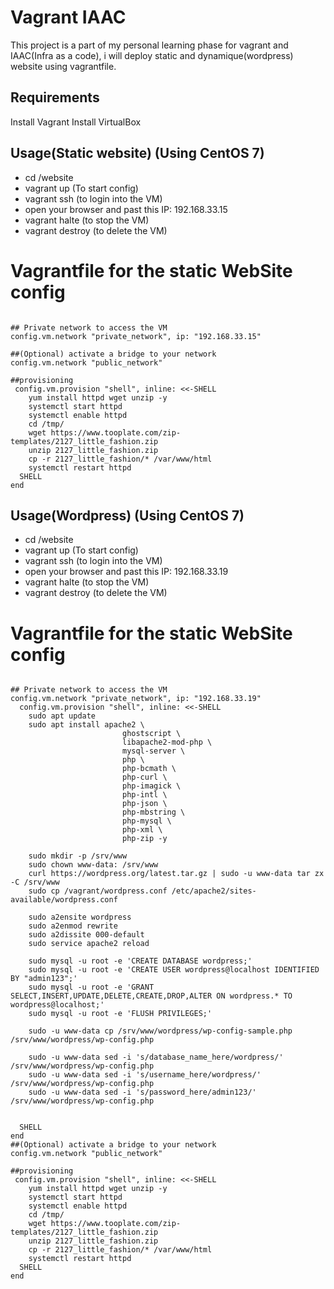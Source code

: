 # Vagrant IAAC
This project is a part of my personal learning phase for vagrant and IAAC(Infra as a code), i will deploy static and dynamique(wordpress) website using vagrantfile.

## Requirements
Install Vagrant
Install VirtualBox
## Usage(Static website) (Using CentOS 7)

- cd /website
- vagrant up (To start config)
- vagrant ssh (to login into the VM)
- open your browser and past this IP: 192.168.33.15
- vagrant halte (to stop the VM)
- vagrant destroy (to delete the VM)

# Vagrantfile for the static WebSite config

```

## Private network to access the VM
config.vm.network "private_network", ip: "192.168.33.15"

##(Optional) activate a bridge to your network
config.vm.network "public_network"

##provisioning 
 config.vm.provision "shell", inline: <<-SHELL
  	yum install httpd wget unzip -y
  	systemctl start httpd
  	systemctl enable httpd
  	cd /tmp/
  	wget https://www.tooplate.com/zip-templates/2127_little_fashion.zip
  	unzip 2127_little_fashion.zip
  	cp -r 2127_little_fashion/* /var/www/html
  	systemctl restart httpd
  SHELL
end
```

## Usage(Wordpress) (Using CentOS 7)

- cd /website
- vagrant up (To start config)
- vagrant ssh (to login into the VM)
- open your browser and past this IP: 192.168.33.19
- vagrant halte (to stop the VM)
- vagrant destroy (to delete the VM)

# Vagrantfile for the static WebSite config
```

## Private network to access the VM
config.vm.network "private_network", ip: "192.168.33.19"
  config.vm.provision "shell", inline: <<-SHELL
  	sudo apt update
	sudo apt install apache2 \
		                 ghostscript \
		                 libapache2-mod-php \
		                 mysql-server \
		                 php \
		                 php-bcmath \
		                 php-curl \
		                 php-imagick \
		                 php-intl \
		                 php-json \
		                 php-mbstring \
		                 php-mysql \
		                 php-xml \
		                 php-zip -y

	sudo mkdir -p /srv/www
	sudo chown www-data: /srv/www
	curl https://wordpress.org/latest.tar.gz | sudo -u www-data tar zx -C /srv/www
	sudo cp /vagrant/wordpress.conf /etc/apache2/sites-available/wordpress.conf

	sudo a2ensite wordpress
	sudo a2enmod rewrite
	sudo a2dissite 000-default
	sudo service apache2 reload

	sudo mysql -u root -e 'CREATE DATABASE wordpress;'
	sudo mysql -u root -e 'CREATE USER wordpress@localhost IDENTIFIED BY "admin123";'
	sudo mysql -u root -e 'GRANT SELECT,INSERT,UPDATE,DELETE,CREATE,DROP,ALTER ON wordpress.* TO wordpress@localhost;'
	sudo mysql -u root -e 'FLUSH PRIVILEGES;'

	sudo -u www-data cp /srv/www/wordpress/wp-config-sample.php /srv/www/wordpress/wp-config.php

	sudo -u www-data sed -i 's/database_name_here/wordpress/' /srv/www/wordpress/wp-config.php
	sudo -u www-data sed -i 's/username_here/wordpress/' /srv/www/wordpress/wp-config.php
	sudo -u www-data sed -i 's/password_here/admin123/' /srv/www/wordpress/wp-config.php


  SHELL
end
##(Optional) activate a bridge to your network
config.vm.network "public_network"

##provisioning 
 config.vm.provision "shell", inline: <<-SHELL
  	yum install httpd wget unzip -y
  	systemctl start httpd
  	systemctl enable httpd
  	cd /tmp/
  	wget https://www.tooplate.com/zip-templates/2127_little_fashion.zip
  	unzip 2127_little_fashion.zip
  	cp -r 2127_little_fashion/* /var/www/html
  	systemctl restart httpd
  SHELL
end
```